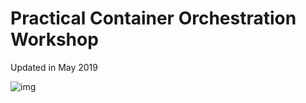 
# Practical Container Orchestration Workshop

Updated in May 2019

![img](images/image-20181018184328603.png)



